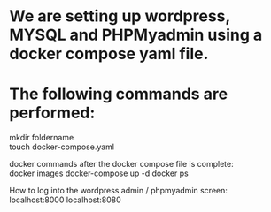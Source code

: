 # We are setting up wordpress, MYSQL and PHPMyadmin using a docker compose yaml file.

# The following commands are performed:

mkdir foldername \
touch docker-compose.yaml

docker commands after the docker compose file is complete: \
docker images
docker-compose up -d
docker ps

How to log into the wordpress admin / phpmyadmin screen: \
localhost:8000
localhost:8080

